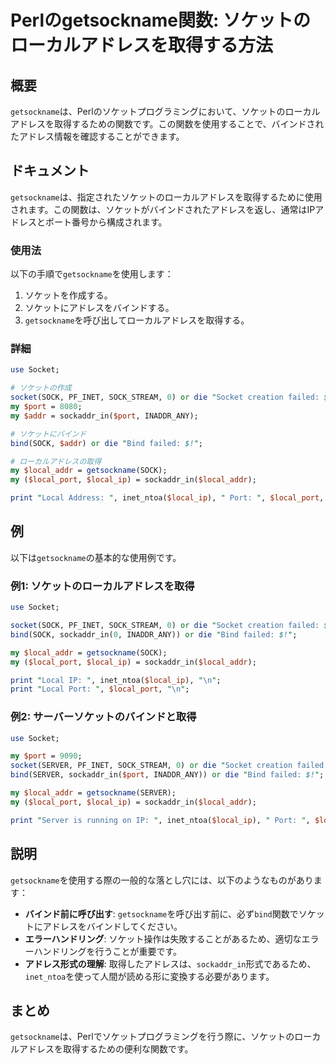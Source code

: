 <!--
Meta Description: # Perlのgetsockname関数: ソケットのローカルアドレスを取得する方法 ## 概要 `getsockname`は、Perlのソケットプログラミングにおいて、ソケットのローカルアドレスを取得するための関数です。この関数を使用することで、バインドされたアドレス情報を確認することができます。...
Meta Keywords: getsockname, socket, port, sockaddr_in, bind
-->

# Perlのgetsockname関数: ソケットのローカルアドレスを取得する方法

## 概要
`getsockname`は、Perlのソケットプログラミングにおいて、ソケットのローカルアドレスを取得するための関数です。この関数を使用することで、バインドされたアドレス情報を確認することができます。

## ドキュメント
`getsockname`は、指定されたソケットのローカルアドレスを取得するために使用されます。この関数は、ソケットがバインドされたアドレスを返し、通常はIPアドレスとポート番号から構成されます。

### 使用法
以下の手順で`getsockname`を使用します：

1. ソケットを作成する。
2. ソケットにアドレスをバインドする。
3. `getsockname`を呼び出してローカルアドレスを取得する。

### 詳細
```perl
use Socket;

# ソケットの作成
socket(SOCK, PF_INET, SOCK_STREAM, 0) or die "Socket creation failed: $!";
my $port = 8080;
my $addr = sockaddr_in($port, INADDR_ANY);

# ソケットにバインド
bind(SOCK, $addr) or die "Bind failed: $!";

# ローカルアドレスの取得
my $local_addr = getsockname(SOCK);
my ($local_port, $local_ip) = sockaddr_in($local_addr);

print "Local Address: ", inet_ntoa($local_ip), " Port: ", $local_port, "\n";
```

## 例
以下は`getsockname`の基本的な使用例です。

### 例1: ソケットのローカルアドレスを取得
```perl
use Socket;

socket(SOCK, PF_INET, SOCK_STREAM, 0) or die "Socket creation failed: $!";
bind(SOCK, sockaddr_in(0, INADDR_ANY)) or die "Bind failed: $!";

my $local_addr = getsockname(SOCK);
my ($local_port, $local_ip) = sockaddr_in($local_addr);

print "Local IP: ", inet_ntoa($local_ip), "\n";
print "Local Port: ", $local_port, "\n";
```

### 例2: サーバーソケットのバインドと取得
```perl
use Socket;

my $port = 9090;
socket(SERVER, PF_INET, SOCK_STREAM, 0) or die "Socket creation failed: $!";
bind(SERVER, sockaddr_in($port, INADDR_ANY)) or die "Bind failed: $!";

my $local_addr = getsockname(SERVER);
my ($local_port, $local_ip) = sockaddr_in($local_addr);

print "Server is running on IP: ", inet_ntoa($local_ip), " Port: ", $local_port, "\n";
```

## 説明
`getsockname`を使用する際の一般的な落とし穴には、以下のようなものがあります：

- **バインド前に呼び出す**: `getsockname`を呼び出す前に、必ず`bind`関数でソケットにアドレスをバインドしてください。
- **エラーハンドリング**: ソケット操作は失敗することがあるため、適切なエラーハンドリングを行うことが重要です。
- **アドレス形式の理解**: 取得したアドレスは、`sockaddr_in`形式であるため、`inet_ntoa`を使って人間が読める形に変換する必要があります。

## まとめ
`getsockname`は、Perlでソケットプログラミングを行う際に、ソケットのローカルアドレスを取得するための便利な関数です。